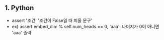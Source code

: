 ## 1. Python
- assert '조건' '조건이 False일 때 띄울 문구'
- ex) assert embed_dim % self.num_heads == 0, 'aaa': 나머지가 0이 아니면 'aaa' 출력